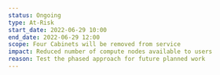 ```yaml
---
status: Ongoing
type: At-Risk
start_date: 2022-06-29 10:00
end_date: 2022-06-29 12:00
scope: Four Cabinets will be removed from service 
impact: Reduced number of compute nodes available to users   
reason: Test the phased approach for future planned work
---
```

